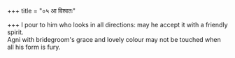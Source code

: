 +++
title = "०५ आ विश्वतः"

+++
I pour to him who looks in all directions: may he accept it with a friendly spirit.  
     Agni with bridegroom's grace and lovely colour may not be touched when all his form is fury.